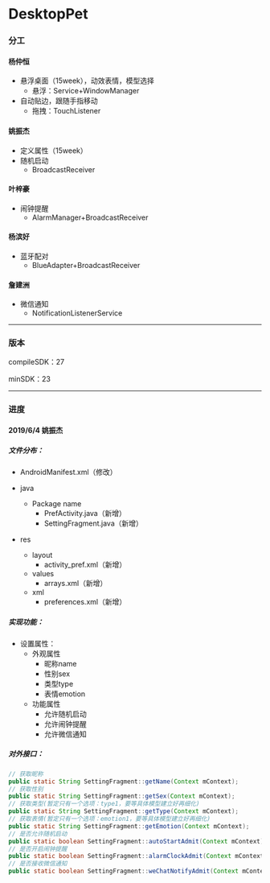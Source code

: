 # DesktopPet

### 分工

#### 杨仲恒

- 悬浮桌面（15week），动效表情，模型选择
  - 悬浮：Service+WindowManager
- 自动贴边，跟随手指移动
  - 拖拽：TouchListener

#### 姚振杰

- 定义属性（15week）
- 随机启动
  - BroadcastReceiver

#### 叶梓豪

- 闹钟提醒
  - AlarmManager+BroadcastReceiver

#### 杨滨好

- 蓝牙配对
  - BlueAdapter+BroadcastReceiver

#### 詹建洲

- 微信通知
  - NotificationListenerService

<!--其余未注明时间的工作尽量在16week前完成-->



-------

### 版本

compileSDK：27

minSDK：23



------

### 进度

#### 2019/6/4 姚振杰

##### 文件分布：

* AndroidManifest.xml（修改）

* java
  * Package name
    * PrefActivity.java（新增）
    * SettingFragment.java（新增）

* res
  * layout
    * activity_pref.xml（新增）
  * values
    * arrays.xml（新增）
  * xml
    * preferences.xml（新增）

##### 实现功能：

* 设置属性：
  * 外观属性
    - 昵称name
    - 性别sex
    - 类型type
    - 表情emotion
  * 功能属性
    - 允许随机启动
    - 允许闹钟提醒
    - 允许微信通知

##### 对外接口：

```Java
// 获取昵称
public static String SettingFragment::getName(Context mContext);
// 获取性别
public static String SettingFragment::getSex(Context mContext);
// 获取类型(暂定只有一个选项：type1，要等具体模型建立好再细化)
public static String SettingFragment::getType(Context mContext);
// 获取表情(暂定只有一个选项：emotion1，要等具体模型建立好再细化)
public static String SettingFragment::getEmotion(Context mContext);
// 是否允许随机启动
public static boolean SettingFragment::autoStartAdmit(Context mContext);
// 是否开启闹钟提醒
public static boolean SettingFragment::alarmClockAdmit(Context mContext);
// 是否接收微信通知    
public static boolean SettingFragment::weChatNotifyAdmit(Context mContext);
```


